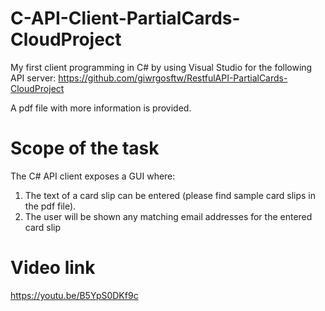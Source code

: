 # C-API-Client-PartialCards-CloudProject
My first client programming in C# by using Visual Studio for the following API server: https://github.com/giwrgosftw/RestfulAPI-PartialCards-CloudProject

A pdf file with more information is provided.  

# Scope of the task
The C# API client exposes a GUI where: 
1. The text of a card slip can be entered (please find sample card slips in the pdf file). 
2. The user will be shown any matching email addresses for the entered card slip

# Video link
https://youtu.be/B5YpS0DKf9c
